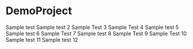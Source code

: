 # DemoProject

Sample test
Sample test 2
Sample Test 3
Sample Test 4
Sample test 5
Sample test 6
Sample Test 7
Sample test 8
Sample Test 9
Sample Test 10
Sample test 11
Sample test 12
